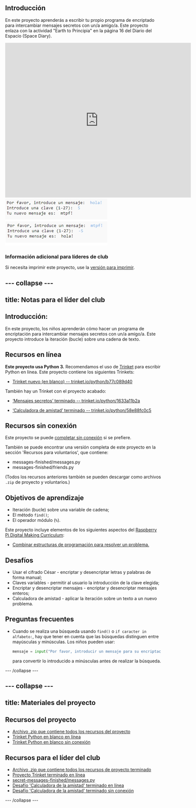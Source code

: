 ## Introducción

En este proyecto aprenderás a escribir tu propio programa de encriptado para intercambiar mensajes secretos con un/a amigo/a. Este proyecto enlaza con la actividad "Earth to Principia" en la página 16 del Diario del Espacio (Space Diary).

<div class="trinket">
  <iframe src="https://trinket.io/embed/python/1633a11b2a?outputOnly=true&start=result" width="600" height="500" frameborder="0" marginwidth="0" marginheight="0" allowfullscreen>
  </iframe>
  <img src="images/messages-finished.png">
</div>

### Información adicional para líderes de club

Si necesita imprimir este proyecto, use la [versión para imprimir](https://projects.raspberrypi.org/es-ES/projects/secret-messages/print).

--- collapse ---
---
title: Notas para el líder del club
---

## Introducción:

En este proyecto, los niños aprenderán cómo hacer un programa de encriptación para intercambiar mensajes secretos con un/a amigo/a. Este proyecto introduce la iteración (bucle) sobre una cadena de texto.

## Recursos en línea

**Este proyecto usa Python 3.** Recomendamos el uso de [Trinket](https://trinket.io/) para escribir Python en línea. Este proyecto contiene los siguientes Trinkets:

* [Trinket nuevo (en blanco) -- trinket.io/python/b77c089d40](https://trinket.io/python/b77c089d40)

También hay un Trinket con el proyecto acabado:

* [‘Mensajes secretos’ terminado -- trinket.io/python/1633a11b2a](https://trinket.io/python/1633a11b2a)

* [‘Calculadora de amistad’ terminado -- trinket.io/python/58e88fc0c5](https://trinket.io/python/58e88fc0c5)

## Recursos sin conexión

Este proyecto se puede [completar sin conexión](https://www.codeclubprojects.org/en-GB/resources/python-working-offline/) si se prefiere.

También se puede encontrar una versión completa de este proyecto en la sección 'Recursos para voluntarios', que contiene:

* messages-finished/messages.py
* messages-finished/friends.py

(Todos los recursos anteriores también se pueden descargar como archivos `.zip` de proyecto y voluntarios.)

## Objetivos de aprendizaje

* Iteración (bucle) sobre una variable de cadena;
* El método `find()`;
* El operador módulo (`%`).

Este proyecto incluye elementos de los siguientes aspectos del [Raspberry Pi Digital Making Curriculum](https://rpf.io/curriculum):

* [Combinar estructuras de programación para resolver un problema.](https://www.raspberrypi.org/curriculum/programming/builder)

## Desafíos

* Usar el cifrado César - encriptar y desencriptar letras y palabras de forma manual;
* Claves variables - permitir al usuario la introducción de la clave elegida;
* Encriptar y desencriptar mensajes - encriptar y desencriptar mensajes enteros;
* Calculadora de amistad - aplicar la iteración sobre un texto a un nuevo problema.

## Preguntas frecuentes

* Cuando se realiza una búsqueda usando `find()` o `if caracter in alfabeto:`, hay que tener en cuenta que las búsquedas distinguen entre mayúsculas y minúsculas. Los niños pueden usar:
    
    ```python
    mensaje = input("Por favor, introducir un mensaje para su encriptación: ").lower()
    ```
    
    para convertir lo introducido a minúsculas antes de realizar la búsqueda.

--- /collapse ---

--- collapse ---
---
title: Materiales del proyecto
---

## Recursos del proyecto

* [Archivo .zip que contiene todos los recursos del proyecto](resources/secret-messages-project-resources.zip)
* [Trinket Python en blanco en línea](https://trinket.io/python/b77c089d40)
* [Trinket Python en blanco sin conexión](resources/new-new.py)

## Recursos para el líder del club

* [Archivo .zip que contiene todos los recursos de proyecto terminado](resources/secret-messages-volunteer-resources.zip)
* [Proyecto Trinket terminado en línea](https://trinket.io/python/1633a11b2a)
* [secret-messages-finished/messages.py](resources/secret-messages-finished-messages.py)
* [Desafío 'Calculadora de la amistad' terminado en línea](https://trinket.io/python/58e88fc0c5)
* [Desafío 'Calculadora de la amistad' terminado sin conexión](resources/friendship-calculator-finished-friends.py)

--- /collapse ---